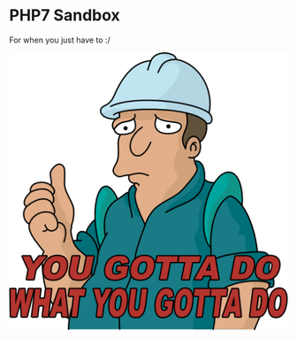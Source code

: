 # PHP7 Sandbox

For when you just have to :/

![You Gotta Do What You Gotta Do](https://raw.githubusercontent.com/dudleycodes/php7-sandbox/master/.misc/03-you_gotta_do_what_you_gotta.png)
